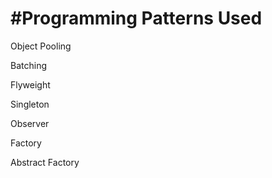 #Programming Patterns Used
=========================
Object Pooling

Batching

Flyweight

Singleton

Observer

Factory

Abstract Factory
